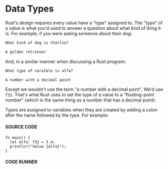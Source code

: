 # Data Types

Rust's design requires every value have a
"type" assigned to. The "type" of a value is what
you'd used to answer a question about what kind of
thing it is. For example, if you were asking someone
about their dog:

```txt
What kind of dog is Charlie?

A golden retriever
```

And, in a similar manner when discussing a Rust program:

```txt
What type of varaible is alfa?

A number with a decimal point
```

Except we wouldn't use the term "a number with a
decimal point". We'd use `f32`. That's what Rust
uses to set the type of a value to a "floating-point
number" (which is the same thing as a number that
has a decimal point).

Types are assigned to variables when they are created
by adding a colon after the name followed by the type.
For example:

#### SOURCE CODE

```rust, noplayground, EXAMPLE1
fn main() {
  let alfa: f32 = 3.4;
  println!("Value {alfa}");
}
```

#### CODE RUNNER

```rust, editable, CODE1

```
